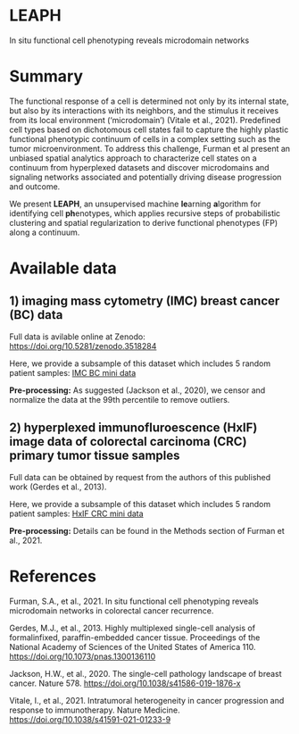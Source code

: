 # LEAPH
In situ functional cell phenotyping reveals microdomain networks

# Summary
The functional response of a cell is determined not only by its internal state, but also by its interactions with its neighbors, and the stimulus it receives from its local environment (‘microdomain’) (Vitale et al., 2021). Predefined cell types based on dichotomous cell states fail to capture the highly plastic functional phenotypic continuum of cells in a complex setting such as the tumor microenvironment. To address this challenge, Furman et al present an unbiased spatial analytics approach to characterize cell states on a continuum from hyperplexed datasets and discover microdomains and signaling networks associated and potentially driving disease progression and outcome.

We present **LEAPH**, an unsupervised machine **le**arning **a**lgorithm for identifying cell **ph**enotypes, which applies recursive steps of probabilistic clustering and spatial regularization to derive functional phenotypes (FP) along a continuum.

# Available data

## 1) imaging mass cytometry (IMC) breast cancer (BC) data
Full data is avilable online at Zenodo: https://doi.org/10.5281/zenodo.3518284

Here, we provide a subsample of this dataset which includes 5 random patient samples: [IMC BC mini data](data_share/BC_IMC_data_mini.csv)

**Pre-processing:** As suggested (Jackson et al., 2020), we censor and normalize the data at the 99th percentile to remove outliers. 

## 2) hyperplexed immunofluroescence (HxIF) image data of colorectal carcinoma (CRC) primary tumor tissue samples
Full data can be obtained by request from the authors of this published work (Gerdes et al., 2013).

Here, we provide a subsample of this dataset which includes 5 random patient samples: [HxIF CRC mini data](data_share/HxIF_CRC_data_mini.csv)

**Pre-processing:** Details can be found in the Methods section of Furman et al., 2021.

# References 
Furman, S.A., et al., 2021. In situ functional cell phenotyping reveals microdomain networks in colorectal cancer recurrence.

Gerdes, M.J., et al., 2013. Highly multiplexed single-cell analysis of formalinfixed, paraffin-embedded cancer tissue. Proceedings of the National Academy of Sciences of the United States of America 110. https://doi.org/10.1073/pnas.1300136110

Jackson, H.W., et al., 2020. The single-cell pathology landscape of breast cancer. Nature 578. https://doi.org/10.1038/s41586-019-1876-x

Vitale, I., et al., 2021. Intratumoral heterogeneity in cancer progression and response to immunotherapy. Nature Medicine. https://doi.org/10.1038/s41591-021-01233-9
